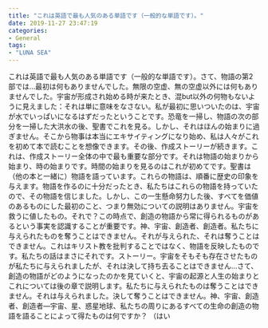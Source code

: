 ```yaml
---
title: "これは英語で最も人気のある単語です（一般的な単語です）。"
date: 2019-11-27 23:47:19
categories:
- General
tags:
- "LUNA SEA"
---
```


これは英語で最も人気のある単語です（一般的な単語です）。さて、物語の第2部では…最初は何もありませんでした。無限の空虚、無の空虚以外には何もありませんでした。宇宙が形成され始める時が来たとき、混but以外の何物もないように見えました：それは単に意味をなさない。私が最初に思いついたのは、宇宙が水でいっぱいになるはずだったということです。恐竜を一掃し、物語の次の部分を一掃した大洪水の後、聖書でこれを見る。しかし、それはほんの始まりに過ぎません。そこから物事は本当にエキサイティングになり始め、私は人々がこれを初めて本で読むことを想像できます。その後、作成ストーリーが続きます。これは、作成ストーリー全体の中で最も重要な部分です。それは物語の始まりから始まり、時の始まりです。時間の始まりを見るのはこれが初めてです。聖書は（他の本と一緒に）物語を語っています。これらの物語は、順番に歴史の印象を与えます。物語を作るのに十分だったとき、私たちはこれらの物語を持っていたので、その物語を信じました。しかし、この一生懸命努力した後、すべてを価値のあるものにした最初のこと、つまり無効についての説明はありません。宇宙を救うに値したもの。それで？この時点で、創造の物語から常に得られるものがあるという事実を認識することが重要です。神、宇宙、創造者、創造者。私たちに与えられたものを奪うことはできません。それが与えられた、それは奪うことはできません。これはキリスト教を批判することではなく、物語を反映したものです。私たちの話はまさにそれです。ストーリー。宇宙をそもそも存在させたものが私たちに与えられましたが、それは決して持ち去ることはできません…さて、創造の物語がどのようになったのかを見ていくと、宇宙の起源と人生の始まりとこれについては後の章で説明します。私たちに与えられたものは奪うことはできません。それは与えられました。決して奪うことはできません。神、宇宙、創造者、創造者—宇宙、星、惑星地球、私たちの周りにあるすべての生命の創造の物語を語ることによって得たものは何ですか？ （はい
